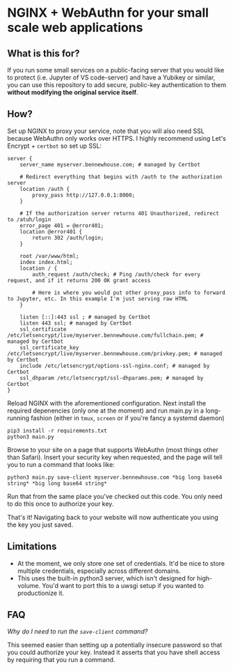 # NGINX + WebAuthn for your small scale web applications

## What is this for?

If you run some small services on a public-facing server that you would like to protect (i.e. Jupyter of VS code-server) and have a Yubikey or similar, you can use this repository to add secure, public-key authentication to them **without modifying the original service itself**.

## How?

Set up NGINX to proxy your service, note that you will also need SSL because WebAuthn only works over HTTPS.  I highly recommend using Let's Encrypt + `certbot` so set up SSL:

```
server {
    server_name myserver.bennewhouse.com; # managed by Certbot

    # Redirect everything that begins with /auth to the authorization server
    location /auth {
        proxy_pass http://127.0.0.1:8000;
    }

    # If the authorization server returns 401 Unauthorized, redirect to /atuh/login
    error_page 401 = @error401;
    location @error401 {
        return 302 /auth/login;
    }

    root /var/www/html;
    index index.html;
    location / {
        auth_request /auth/check; # Ping /auth/check for every request, and if it returns 200 OK grant access
      
        # Here is where you would put other proxy_pass info to forward to Jupyter, etc. In this example I'm just serving raw HTML
    }

    listen [::]:443 ssl ; # managed by Certbot
    listen 443 ssl; # managed by Certbot
    ssl_certificate /etc/letsencrypt/live/myserver.bennewhouse.com/fullchain.pem; # managed by Certbot
    ssl_certificate_key /etc/letsencrypt/live/myserver.bennewhouse.com/privkey.pem; # managed by Certbot
    include /etc/letsencrypt/options-ssl-nginx.conf; # managed by Certbot
    ssl_dhparam /etc/letsencrypt/ssl-dhparams.pem; # managed by Certbot
}
```

Reload NGINX with the aforementioned configuration. Next install the required depenencies (only one at the moment) and run main.py in a long-running fashion (either in `tmux`, `screen` or if you're fancy a systemd daemon)

```
pip3 install -r requirements.txt
python3 main.py
```

Browse to your site on a page that supports WebAuthn (most things other than Safari). Insert your security key when requested, and the page will tell you to run a command that looks like:

```
python3 main.py save-client myserver.bennewhouse.com *big long base64 string* *big long base64 string*
```

Run that from the same place you've checked out this code. You only need to do this once to authorize your key.

That's it! Navigating back to your website will now authenticate you using the key you just saved.

## Limitations

- At the moment, we only store one set of credentials. It'd be nice to store multiple credentials, especially across different domains.
- This uses the built-in python3 server, which isn't designed for high-volume. You'd want to port this to a uwsgi setup if you wanted to productionize it. 

## FAQ

*Why do I need to run the `save-client` command?*

This seemed easier than setting up a potentially insecure password so that you could authorize your key. Instead it asserts that you have shell access by requiring that you run a command.
